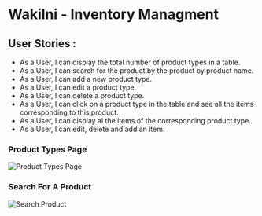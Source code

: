 # Wakilni - Inventory Managment

 <h2> User Stories : </h2>

* As a User, I can display the total number of product types in a table.
* As a User, I can search for the product by the product by product name.
* As a User, I can add a new product type.
* As a User, I can edit a product type.
* As a User, I can delete a product type.
* As a User, I can click on a product type in the table and see all the items corresponding to this product.
* As a User, I can display al the items of the corresponding product type.
* As a User, I can edit, delete and add an item.


<h3>  Product Types Page </h3>

![Product Types Page](https://github.com/mehdi-ayoub/wakilni-project/assets/139541872/1488cf87-ef64-4673-b843-45930c239000)


<h3>  Search For A Product </h3>

![Search Product](https://github.com/mehdi-ayoub/wakilni-project/assets/139541872/99779b5f-8cd3-4577-a365-fa51639b223a)


